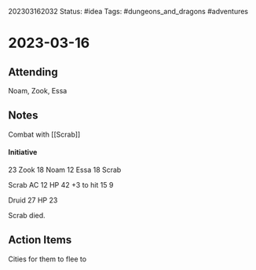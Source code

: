 202303162032
Status: #idea
Tags: #dungeons_and_dragons #adventures 

# 2023-03-16

## Attending
Noam, Zook, Essa

## Notes
Combat with [[Scrab]]

#### Initiative
23 Zook
18 Noam
12 Essa
18 Scrab


Scrab AC 12 HP 42 +3 to hit
15
9

Druid 27 HP
23

Scrab died.


## Action Items
Cities for them to flee to


